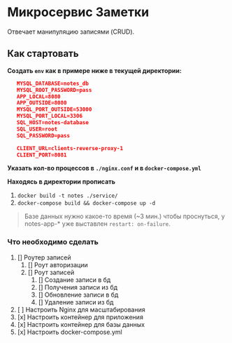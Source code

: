 # Микросервис Заметки

Отвечает манипуляцию записями (CRUD).

## Как стартовать

**Создать `env` как в примере ниже в текущей директории:**

```json
   MYSQL_DATABASE=notes_db
   MYSQL_ROOT_PASSWORD=pass
   APP_LOCAL=8080
   APP_OUTSIDE=8080
   MYSQL_PORT_OUTSIDE=53000
   MYSQL_PORT_LOCAL=3306
   SQL_HOST=notes-database
   SQL_USER=root
   SQL_PASSWORD=pass

   CLIENT_URL=clients-reverse-proxy-1
   CLIENT_PORT=8081
```

**Указать кол-во процессов в `./nginx.conf` и в `docker-compose.yml`**

**Находясь в директории прописать**

1. `docker build -t notes ./service/`
2. `docker-compose build && docker-compose up -d`

> Базе данных нужно какое-то время (~3 мин.) чтобы проснуться, у notes-app-\* уже выставлен `restart: on-failure`.

### Что необходимо сделать

1. [] Роутер записей
   1. [] Роут авторизации
   2. [] Роут записей
      1. [] Создание записи в бд
      2. [] Получения записи из бд
      3. [] Обновление записи в бд
      4. [] Удаление записи из бд
2. [ ] Настроить Nginx для масштабирования
3. [x] Настроить контейнер для приложения
4. [x] Настроить контейнер для базы данных
5. [x] Настроить docker-compose.yml
